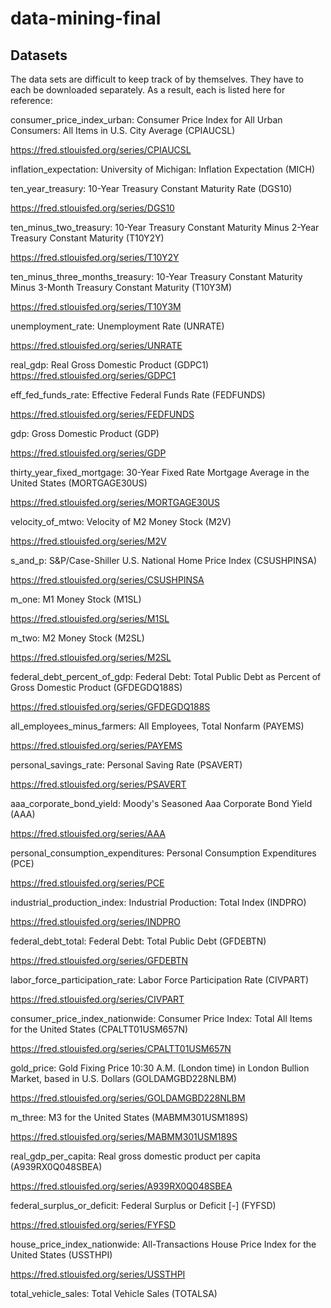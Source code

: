 # data-mining-final

## Datasets
The data sets are difficult to keep track of by themselves. They have to each be downloaded separately. As a result, each is listed here for reference:

consumer_price_index_urban: Consumer Price Index for All Urban Consumers: All Items in U.S. City Average (CPIAUCSL)	

https://fred.stlouisfed.org/series/CPIAUCSL

inflation_expectation: University of Michigan: Inflation Expectation (MICH)

ten_year_treasury: 10-Year Treasury Constant Maturity Rate (DGS10)	

https://fred.stlouisfed.org/series/DGS10

ten_minus_two_treasury: 10-Year Treasury Constant Maturity Minus 2-Year Treasury Constant Maturity (T10Y2Y)

https://fred.stlouisfed.org/series/T10Y2Y

ten_minus_three_months_treasury: 10-Year Treasury Constant Maturity Minus 3-Month Treasury Constant Maturity (T10Y3M)

https://fred.stlouisfed.org/series/T10Y3M

unemployment_rate: Unemployment Rate (UNRATE) 

https://fred.stlouisfed.org/series/UNRATE

real_gdp: Real Gross Domestic Product (GDPC1)	
https://fred.stlouisfed.org/series/GDPC1


eff_fed_funds_rate: Effective Federal Funds Rate (FEDFUNDS)	

https://fred.stlouisfed.org/series/FEDFUNDS

gdp: Gross Domestic Product (GDP)	

https://fred.stlouisfed.org/series/GDP

thirty_year_fixed_mortgage: 30-Year Fixed Rate Mortgage Average in the United States (MORTGAGE30US)	

https://fred.stlouisfed.org/series/MORTGAGE30US


velocity_of_mtwo: Velocity of M2 Money Stock (M2V)

https://fred.stlouisfed.org/series/M2V

s_and_p: S&P/Case-Shiller U.S. National Home Price Index (CSUSHPINSA)

https://fred.stlouisfed.org/series/CSUSHPINSA

m_one: M1 Money Stock (M1SL)

https://fred.stlouisfed.org/series/M1SL

m_two: M2 Money Stock (M2SL)

https://fred.stlouisfed.org/series/M2SL

federal_debt_percent_of_gdp: Federal Debt: Total Public Debt as Percent of Gross Domestic Product (GFDEGDQ188S)

https://fred.stlouisfed.org/series/GFDEGDQ188S

all_employees_minus_farmers: All Employees, Total Nonfarm (PAYEMS)

https://fred.stlouisfed.org/series/PAYEMS

personal_savings_rate:  Personal Saving Rate (PSAVERT)

https://fred.stlouisfed.org/series/PSAVERT

aaa_corporate_bond_yield: Moody's Seasoned Aaa Corporate Bond Yield (AAA)

https://fred.stlouisfed.org/series/AAA

personal_consumption_expenditures: Personal Consumption Expenditures (PCE)

https://fred.stlouisfed.org/series/PCE

industrial_production_index: Industrial Production: Total Index (INDPRO)	

https://fred.stlouisfed.org/series/INDPRO

federal_debt_total: Federal Debt: Total Public Debt (GFDEBTN)

https://fred.stlouisfed.org/series/GFDEBTN

labor_force_participation_rate: Labor Force Participation Rate (CIVPART)

https://fred.stlouisfed.org/series/CIVPART

consumer_price_index_nationwide: Consumer Price Index: Total All Items for the United States (CPALTT01USM657N)

https://fred.stlouisfed.org/series/CPALTT01USM657N

gold_price: Gold Fixing Price 10:30 A.M. (London time) in London Bullion Market, based in U.S. Dollars (GOLDAMGBD228NLBM)

https://fred.stlouisfed.org/series/GOLDAMGBD228NLBM

m_three: M3 for the United States (MABMM301USM189S)	

https://fred.stlouisfed.org/series/MABMM301USM189S

real_gdp_per_capita: Real gross domestic product per capita (A939RX0Q048SBEA)	

https://fred.stlouisfed.org/series/A939RX0Q048SBEA

federal_surplus_or_deficit: Federal Surplus or Deficit [-] (FYFSD)

https://fred.stlouisfed.org/series/FYFSD

house_price_index_nationwide:  All-Transactions House Price Index for the United States (USSTHPI)	

https://fred.stlouisfed.org/series/USSTHPI

total_vehicle_sales: Total Vehicle Sales (TOTALSA)
